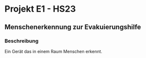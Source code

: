 # Projekt E1 - HS23
## Menschenerkennung zur Evakuierungshilfe

### Beschreibung
Ein Gerät das in einem Raum Menschen erkennt.